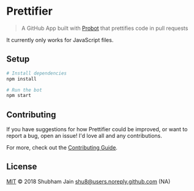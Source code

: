 # Prettifier

> A GitHub App built with [Probot](https://github.com/probot/probot) that prettifies code in pull requests

It currently only works for JavaScript files.

## Setup

```sh
# Install dependencies
npm install

# Run the bot 
npm start
```

## Contributing

If you have suggestions for how Prettifier could be improved, or want to report a bug, open an issue! I'd love all and any contributions.

For more, check out the [Contributing Guide](CONTRIBUTING.md).

## License

[MIT](LICENSE) © 2018 Shubham Jain <shu8@users.noreply.github.com> (NA)
